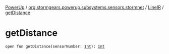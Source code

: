 [PowerUp](../../index.md) / [org.stormgears.powerup.subsystems.sensors.stormnet](../index.md) / [LineIR](index.md) / [getDistance](./get-distance.md)

# getDistance

`open fun getDistance(sensorNumber: `[`Int`](https://kotlinlang.org/api/latest/jvm/stdlib/kotlin/-int/index.html)`): `[`Int`](https://kotlinlang.org/api/latest/jvm/stdlib/kotlin/-int/index.html)